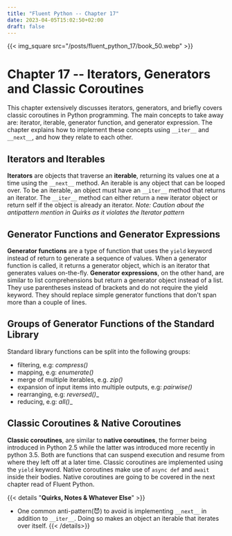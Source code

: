 ```yaml
---
title: "Fluent Python -- Chapter 17"
date: 2023-04-05T15:02:50+02:00
draft: false 
---
```


{{< img_square src="/posts/fluent_python_17/book_50.webp" >}}
# Chapter 17 -- Iterators, Generators and Classic Coroutines

This chapter extensively discusses iterators, generators, and briefly covers classic coroutines in Python programming. The main concepts to take away are: iterator, iterable, generator function, and generator expression. The chapter explains how to implement these concepts using `__iter__` and `__next__`, and how they relate to each other.


## Iterators and Iterables
__Iterators__ are objects that traverse an __iterable__, returning its values one at a time using the `__next__` method. An iterable is any object that can be looped over. To be an iterable, an object must have an `__iter__` method that returns an iterator. The `__iter__` method can either return a new iterator object or return self if the object is already an iterator. _Note: Caution about the antipattern mention in Quirks as it violates the Iterator pattern_

## Generator Functions and Generator Expressions
__Generator functions__ are a type of function that uses the `yield` keyword instead of return to generate a sequence of values. When a generator function is called, it returns a generator object, which is an iterator that generates values on-the-fly. __Generator expressions__, on the other hand, are similar to list comprehensions but return a generator object instead of a list. They use parentheses instead of brackets and do not require the yield keyword. They should replace simple generator functions that don't span more than a couple of lines.

## Groups of Generator Functions of the Standard Library

Standard library functions can be split into the following groups:
- filtering, e.g: _compress()_
- mapping, e.g: _enumerate()_
- merge of multiple iterables, e.g. _zip()_
- expansion of input items into multiple outputs, e.g: _pairwise()_
- rearranging, e.g: _reversed()__
- reducing, e.g: _all()__

## Classic Coroutines & Native Coroutines
__Classic coroutines__, are similar to __native coroutines__, the former being introduced in Python 2.5 while the latter was introduced more recently in python 3.5. Both are functions that can suspend execution and resume from where they left off at a later time. Classic coroutines are implemented using the `yield` keyword. Native coroutines make use of `async def` and `await` inside their bodies. Native coroutines are going to be covered in the next chapter read of Fluent Python.


{{< details "__Quirks, Notes & Whatever Else__" >}}
- One common anti-pattern(😈) to avoid is implementing `__next__` in addition to `__iter__`. Doing so makes an object  an iterable that iterates over itself.
{{< /details>}}
